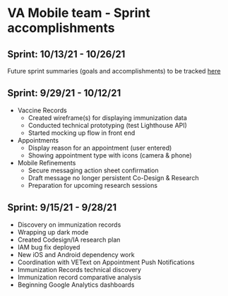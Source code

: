 # VA Mobile team - Sprint accomplishments

## Sprint: 10/13/21 - 10/26/21

Future sprint summaries (goals and accomplishments) to be tracked [here](https://github.com/department-of-veterans-affairs/va.gov-team/blob/master/products/va-mobile-app/product/sprint-planning.md)



## Sprint: 9/29/21 - 10/12/21
- Vaccine Records
  - Created wireframe(s) for displaying immunization data
  - Conducted technical prototyping (test Lighthouse API)
  - Started mocking up flow in front end 
- Appointments
  - Display reason for an appointment (user entered)
  - Showing appointment type with icons (camera & phone) 
- Mobile Refinements
  - Secure messaging action sheet confirmation
  - Draft message no longer persistent 
Co-Design & Research
  - Preparation for upcoming research sessions 

## Sprint: 9/15/21 - 9/28/21

- Discovery on immunization records
- Wrapping up dark mode
- Created Codesign/IA research plan
- IAM bug fix deployed
- New iOS and Android dependency work
- Coordination with VEText on Appointment Push Notifications
- Immunization Records technical discovery
- Immunization record comparative analysis
- Beginning Google Analytics dashboards
